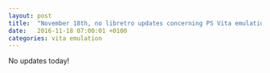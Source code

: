 ```yaml
---
layout: post
title:  "November 18th, no libretro updates concerning PS Vita emulation and emulators"
date:   2016-11-18 07:00:01 +0100
categories: vita emulation
---
```


No updates today!
